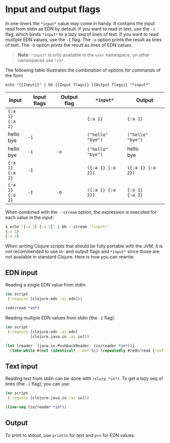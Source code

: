 # Input and output flags

In one-liners the `*input*` value may come in handy. It contains the input read
from stdin as EDN by default. If you want to read in text, use the `-i` flag,
which binds `*input*` to a lazy seq of lines of text. If you want to read
multiple EDN values, use the `-I` flag. The `-o` option prints the result as
lines of text. The `-O` option prints the result as lines of EDN values.

> **Note:** `*input*` is only available in the `user` namespace, on other namespaces use `*in*`.

The following table illustrates the combination of options for commands of the form

    echo "{{Input}}" | bb {{Input flags}} {{Output flags}} "*input*"

| Input          | Input flags | Output flag | `*input*`     | Output   |
|----------------|-------------|-------------|---------------|----------|
| `{:a 1}` <br> `{:a 2}` |             |             | `{:a 1}`      | `{:a 1}` |
| hello <br> bye | `-i`        |             | `("hello" "bye")` |  `("hello" "bye")` |
| hello <br> bye | `-i`        |  `-o`       | `("hello" "bye")` |  hello <br> bye  |
| `{:a 1}` <br> `{:a 2}` | `-I`        |        | `({:a 1} {:a 2})` |  `({:a 1} {:a 2})`   |
| `{:a 1}` <br> `{:a 2}` | `-I` |  `-O`      | `({:a 1} {:a 2})` |  `{:a 1}` <br> `{:a 2}`   |

When combined with the `--stream` option, the expression is executed for each value in the input:

``` clojure
$ echo '{:a 1} {:a 2}' | bb --stream '*input*'
{:a 1}
{:a 2}
```

When writing Clojure scripts that should be fully portable with the JVM, it is
not recommended to use in- and output flags and `*input*` since those are not
available in standard Clojure. Here is how you can rewrite:

## EDN input

Reading a single EDN value from stdin:

``` clojure
(ns script
 (:require [clojure.edn :as edn]))

(edn/read *in*)
```

Reading multiple EDN values from stdin (the `-I` flag):

``` clojure
(ns script
 (:require [clojure.edn :as edn]
           [clojure.java.io :as io]))

(let [reader  (java.io.PushbackReader. (io/reader *in*))]
  (take-while #(not (identical? ::eof %)) (repeatedly #(edn/read {:eof ::eof} reader))))
```

## Text input

Reading text from stdin can be done with `(slurp *in*)`. To get a lazy seq of
lines (the `-i` flag), you can use:

``` clojure
(ns script
 (:require [clojure.java.io :as io]))

(line-seq (io/reader *in*))
```

## Output

To print to stdout, use `println` for text and `prn` for EDN values.
